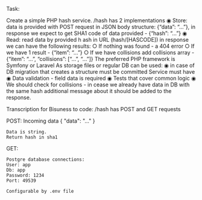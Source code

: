 Task:

Create a simple PHP hash service.
/hash has 2 implementations
◉ Store: data is provided with POST request in JSON body structure: {“data”: “…”}, in response we expect to get SHA1 code of data provided - {“hash”: “…”}
◉ Read: read data by provided h
ash in URL (hash/[HASCODE]) in response we can have the following results:
○ If nothing was found - a 404 error
○ If we have 1 result - {“item”: “…”}
○ If we have collisions add collisions array - {“item”: “…”, “collisions”: [“…”, “…”]}
The preferred PHP framework is Symfony or Laravel
As storage files or regular DB can be used:
◉ in case of DB migration that creates a structure must be committed
Service must have
◉ Data validation - field data is required
◉ Tests that cover common logic
◉ We should check for collisions - in cease we already have data in DB with the same hash additional message about it should be added to the response.

Transcription for Bisuness to code:
/hash has POST and GET requests

POST: 
    Incoming data 
    {
        "data": "..."
    }
    
    Data is string. 
    Return hash in sha1


GET: 
    

    Postgre database connections: 
    User: app 
    Db: app
    Password: 1234
    Port: 49539

    Configurable by .env file  